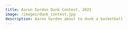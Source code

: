 ```yaml
---
title: Aaron Gordon Dunk Contest, 2025
image: /images/dunk_contest.jpg
description: Aaron Gordon about to dunk a basketball
---
```

